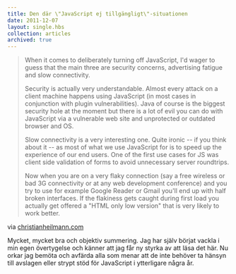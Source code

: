 ```yaml
---
title: Den där \"JavaScript ej tillgängligt\"-situationen
date: 2011-12-07
layout: single.hbs
collection: articles
archived: true
---
```

> When it comes to deliberately turning off JavaScript, I'd wager to
> guess that the main three are security concerns, advertising fatigue
> and slow connectivity.
>
> Security is actually very understandable. Almost every attack on a
> client machine happens using JavaScript (in most cases in conjunction
> with plugin vulnerabilities). Java of course is the biggest security
> hole at the moment but there is a lot of evil you can do with
> JavaScript via a vulnerable web site and unprotected or outdated
> browser and OS.
>
> Slow connectivity is a very interesting one. Quite ironic -- if you
> think about it -- as most of what we use JavaScript for is to speed up
> the experience of our end users. One of the first use cases for JS was
> client side validation of forms to avoid unnecessary server
> roundtrips.
>
> Now when you are on a very flaky connection (say a free wireless or
> bad 3G connectivity or at any web development conference) and you try
> to use for example Google Reader or Gmail you'll end up with half
> broken interfaces. If the flakiness gets caught during first load you
> actually get offered a "HTML only low version" that is very likely to
> work better.

via
[christianheilmann.com](http://christianheilmann.com/2011/12/06/that-javascript-not-available-case/)

Mycket, mycket bra och objektiv summering. Jag har själv börjat vackla i
min egen övertygelse och känner att jag får ny styrka av att läsa det
här. Nu orkar jag bemöta och avfärda alla som menar att de inte behöver
ta hänsyn till avslagen eller strypt stöd för JavaScript i ytterligare
några år.